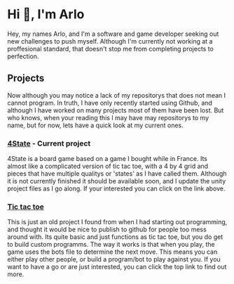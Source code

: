 # Hi :wave:, I'm Arlo

Hey, my names Arlo, and I'm a software and game developer seeking out new challenges to push myself.
Although I'm currently not working at a proffesional standard, that doesn't stop me from completing projects to perfection.

## Projects

Now although you may notice a lack of my repositorys that does not mean I cannot program.
In truth, I have only recently started using Github, and although I have worked on many projects
most of them have been lost. But who knows, when your reading this I may have may repositorys to my name,
but for now, lets have a quick look at my current ones.

### [4State](https://github.com/ArloM-dev/4state) - Current project

4State is a board game based on a game I bought while in France.
Its almost like a complicated version of tic tac toe, with a 4 by 4 grid
and pieces that have multiple qualitys or 'states' as I have called them.
Although it is not currently finished it should be available soon,
and I update the unity project files as I go along.
If your interested you can click on the link above.

### [Tic tac toe](https://github.com/ArloM-dev/tic-tac-toe)

This is just an old project I found from when I had starting out programming,
and thought it would be nice to publish to github for people too mess around with.
Its quite basic and just functions as tic tac toe, but you do get to build custom programms.
The way it works is that when you play, the game uses the bots file to determine the next move.
This means you can either play other people, or build a program/bot to play against you.
If you want to have a go or are just interested, you can click the top link to find out more.

